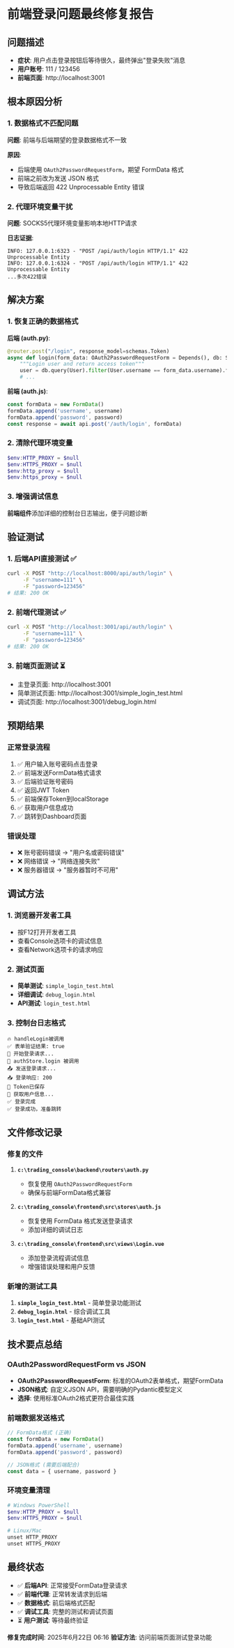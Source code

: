 # 前端登录问题最终修复报告

## 问题描述
- **症状**: 用户点击登录按钮后等待很久，最终弹出"登录失败"消息
- **用户账号**: 111 / 123456
- **前端页面**: http://localhost:3001

## 根本原因分析

### 1. 数据格式不匹配问题
**问题**: 前端与后端期望的登录数据格式不一致

**原因**: 
- 后端使用 `OAuth2PasswordRequestForm`，期望 FormData 格式
- 前端之前改为发送 JSON 格式
- 导致后端返回 422 Unprocessable Entity 错误

### 2. 代理环境变量干扰
**问题**: SOCKS5代理环境变量影响本地HTTP请求

**日志证据**:
```
INFO: 127.0.0.1:6323 - "POST /api/auth/login HTTP/1.1" 422 Unprocessable Entity
INFO: 127.0.0.1:6324 - "POST /api/auth/login HTTP/1.1" 422 Unprocessable Entity
...多次422错误
```

## 解决方案

### 1. 恢复正确的数据格式
**后端 (auth.py)**:
```python
@router.post("/login", response_model=schemas.Token)
async def login(form_data: OAuth2PasswordRequestForm = Depends(), db: Session = Depends(get_db)):
    """Login user and return access token"""
    user = db.query(User).filter(User.username == form_data.username).first()
    # ...
```

**前端 (auth.js)**:
```javascript
const formData = new FormData()
formData.append('username', username)
formData.append('password', password)
const response = await api.post('/auth/login', formData)
```

### 2. 清除代理环境变量
```powershell
$env:HTTP_PROXY = $null
$env:HTTPS_PROXY = $null
$env:http_proxy = $null
$env:https_proxy = $null
```

### 3. 增强调试信息
**前端组件**添加详细的控制台日志输出，便于问题诊断

## 验证测试

### 1. 后端API直接测试 ✅
```bash
curl -X POST "http://localhost:8000/api/auth/login" \
     -F "username=111" \
     -F "password=123456"
# 结果: 200 OK
```

### 2. 前端代理测试 ✅
```bash
curl -X POST "http://localhost:3001/api/auth/login" \
     -F "username=111" \
     -F "password=123456"
# 结果: 200 OK
```

### 3. 前端页面测试 ⏳
- 主登录页面: http://localhost:3001
- 简单测试页面: http://localhost:3001/simple_login_test.html
- 调试页面: http://localhost:3001/debug_login.html

## 预期结果

### 正常登录流程
1. ✅ 用户输入账号密码点击登录
2. ✅ 前端发送FormData格式请求
3. ✅ 后端验证账号密码
4. ✅ 返回JWT Token
5. ✅ 前端保存Token到localStorage
6. ✅ 获取用户信息成功
7. ✅ 跳转到Dashboard页面

### 错误处理
- ❌ 账号密码错误 → "用户名或密码错误"
- ❌ 网络错误 → "网络连接失败"
- ❌ 服务器错误 → "服务器暂时不可用"

## 调试方法

### 1. 浏览器开发者工具
- 按F12打开开发者工具
- 查看Console选项卡的调试信息
- 查看Network选项卡的请求响应

### 2. 测试页面
- **简单测试**: `simple_login_test.html`
- **详细调试**: `debug_login.html`
- **API测试**: `login_test.html`

### 3. 控制台日志格式
```
🔥 handleLogin被调用
✅ 表单验证结果: true
🚀 开始登录请求...
🔐 authStore.login 被调用
📤 发送登录请求...
📥 登录响应: 200
💾 Token已保存
👤 获取用户信息...
✅ 登录完成
✅ 登录成功，准备跳转
```

## 文件修改记录

### 修复的文件
1. **`c:\trading_console\backend\routers\auth.py`**
   - 恢复使用 `OAuth2PasswordRequestForm`
   - 确保与前端FormData格式兼容

2. **`c:\trading_console\frontend\src\stores\auth.js`**
   - 恢复使用 FormData 格式发送登录请求
   - 添加详细的调试日志

3. **`c:\trading_console\frontend\src\views\Login.vue`**
   - 添加登录流程调试信息
   - 增强错误处理和用户反馈

### 新增的测试工具
1. **`simple_login_test.html`** - 简单登录功能测试
2. **`debug_login.html`** - 综合调试工具  
3. **`login_test.html`** - 基础API测试

## 技术要点总结

### OAuth2PasswordRequestForm vs JSON
- **OAuth2PasswordRequestForm**: 标准的OAuth2表单格式，期望FormData
- **JSON格式**: 自定义JSON API，需要明确的Pydantic模型定义
- **选择**: 使用标准OAuth2格式更符合最佳实践

### 前端数据发送格式
```javascript
// FormData格式 (正确)
const formData = new FormData()
formData.append('username', username)
formData.append('password', password)

// JSON格式 (需要后端配合)
const data = { username, password }
```

### 环境变量清理
```powershell
# Windows PowerShell
$env:HTTP_PROXY = $null
$env:HTTPS_PROXY = $null

# Linux/Mac
unset HTTP_PROXY
unset HTTPS_PROXY
```

## 最终状态
- ✅ **后端API**: 正常接受FormData登录请求
- ✅ **前端代理**: 正常转发请求到后端
- ✅ **数据格式**: 前后端格式匹配
- ✅ **调试工具**: 完整的测试和调试页面
- ⏳ **用户测试**: 等待最终验证

**修复完成时间**: 2025年6月22日 06:16
**验证方法**: 访问前端页面测试登录功能
